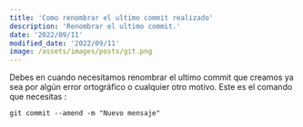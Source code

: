 ```yaml
---
title: 'Como renombrar el ultimo commit realizado'
description: 'Renombrar el ultimo commit.'
date: '2022/09/11'
modified_date: '2022/09/11'
image: /assets/images/posts/git.png
---
```


Debes en cuando necesitamos renombrar el ultimo commit que creamos ya sea por algún error ortográfico o cualquier otro motivo.
Este es el comando que necesitas :

```shell
git commit --amend -m "Nuevo mensaje"
```
